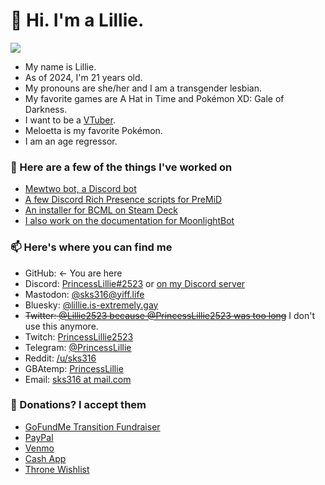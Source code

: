 <!--

This file makes use of the following projects:

LuciNyan/pixel-profile: https://github.com/LuciNyan/pixel-profile


-->

# 👋 Hi. I'm a Lillie.

![](https://pixel-profile-ui.vercel.app/api/github-stats?username=sks316&include_all_commits=true&pixelate_avatar=false&theme=fuji&theme=fuji&color=%23ffffffFF)

* My name is Lillie.
* As of 2024, I'm 21 years old.
* My pronouns are she/her and I am a transgender lesbian.
* My favorite games are A Hat in Time and Pokémon XD: Gale of Darkness.
* I want to be a [VTuber](https://www.howtogeek.com/720841/what-is-a-vtuber/).
* Meloetta is my favorite Pokémon.
* I am an age regressor.

### 📔 Here are a few of the things I've worked on

* [Mewtwo bot, a Discord bot](https://mewtwo-bot.carrd.co)
* [A few Discord Rich Presence scripts for PreMiD](https://premid.app/users/226098403304538122)
* [An installer for BCML on Steam Deck](https://github.com/sks316/bcml-steamdeck)
* [I also work on the documentation for MoonlightBot](https://github.com/MoonlightCapital/MoonlightBot-docs)

### 📫 Here's where you can find me

* GitHub: <- You are here
* Discord: [PrincessLillie#2523](https://discord.com/users/226098403304538122) or [on my Discord server](https://discord.gg/2VYTgFB)
* Mastodon: [@sks316@yiff.life](https://yiff.life/@sks316)
* Bluesky: [@lillie.is-extremely.gay](https://bsky.app/profile/lillie.is-extremely.gay)
* ~~Twitter: [@Lillie2523 because @PrincessLillie2523 was too long](https://twitter.com/Lillie2523)~~ I don't use this anymore.
* Twitch: [PrincessLillie2523](https://twitch.tv/PrincessLillie2523)
* Telegram: [@PrincessLillie](https://telegram.dog/PrincessLillie)
* Reddit: [/u/sks316](https://reddit.com/u/sks316)
* GBAtemp: [PrincessLillie](https://gbatemp.net/members/princesslillie.340701/)
* Email: [sks316 at mail.com](mailto:sks316@mail.com)

### 💸 Donations? I accept them

* [GoFundMe Transition Fundraiser](https://gofund.me/2f61861f)
* [PayPal](https://paypal.me/PrincessLillie2523)
* [Venmo](https://venmo.com/PrincessLillie2523)
* [Cash App](https://cash.app/$Lillie2523)
* [Throne Wishlist](https://throne.me/u/lillie)

